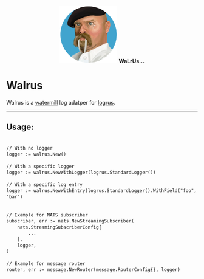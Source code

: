 <p align="center">
<img alt="Parrot logo" src="assets/logo.png" height="150"/>
<b>WaLrUs...</b>
</p>

# Walrus

Walrus is a [watermill](https://watermill.io) log adatper for [logrus](https://github.com/sirupsen/logrus).

---
## Usage:

```golang

// With no logger 
logger := walrus.New()

// With a specific logger
logger := walrus.NewWithLogger(logrus.StandardLogger())

// With a specific log entry
logger := walrus.NewWithEntry(logrus.StandardLogger().WithField("foo", "bar")


// Example for NATS subscriber
subscriber, err := nats.NewStreamingSubscriber(
    nats.StreamingSubscriberConfig{
        ...
    },
    logger,
)

// Example for message router
router, err := message.NewRouter(message.RouterConfig{}, logger)
```